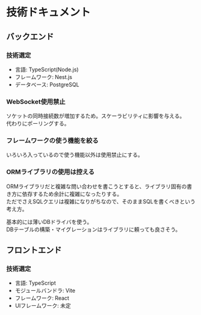 # 技術ドキュメント

## バックエンド
### 技術選定
- 言語: TypeScript(Node.js)
- フレームワーク: Nest.js
- データベース: PostgreSQL

### WebSocket使用禁止
ソケットの同時接続数が増加するため。スケーラビリティに影響を与える。  
代わりにポーリングする。  

### フレームワークの使う機能を絞る
いろいろ入っているので使う機能以外は使用禁止にする。

### ORMライブラリの使用は控える
ORMライブラリだと複雑な問い合わせを書こうとすると、ライブラリ固有の書き方に依存するため余計に複雑になったりする。  
ただでさえSQLクエリは複雑になりがちなので、そのままSQLを書くべきという考え方。

基本的には薄いDBドライバを使う。  
DBテーブルの構築・マイグレーションはライブラリに頼っても良さそう。

## フロントエンド
### 技術選定
- 言語: TypeScript
- モジュールバンドラ: Vite
- フレームワーク: React
- UIフレームワーク: 未定
